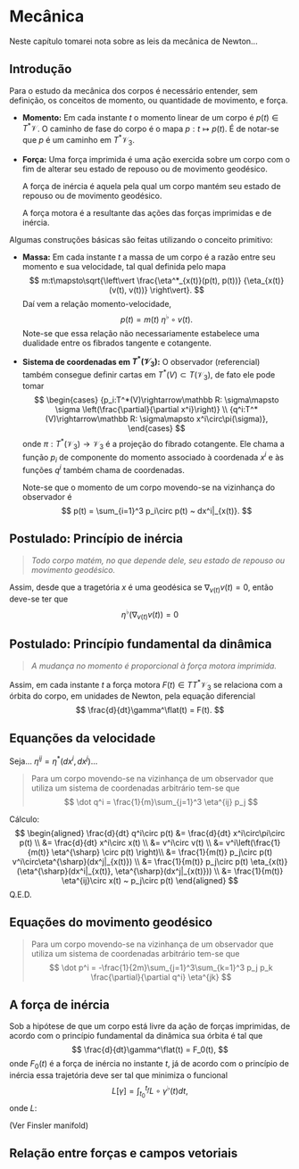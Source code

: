 # Mecânica

Neste capítulo tomarei nota sobre as leis da mecânica de
Newton...

## Introdução

Para o estudo da mecânica dos corpos
é necessário entender, sem definição,
os conceitos de momento,
ou quantidade de movimento, e força.
* **Momento:**
  Em cada instante $t$ o momento linear
  de um corpo é $p(t)\in T^*\mathcal V$.
  O caminho de fase do corpo é o mapa
  $p:t\mapsto p(t)$.
  É de notar-se que $p$ é
  um caminho em $T^*\mathcal V_3$.
*   **Força:**
    Uma força imprimida é uma ação exercida
    sobre um corpo com o fim
    de alterar seu estado
    de repouso ou de movimento geodésico.

    A força de inércia
    é aquela pela qual um corpo
    mantém seu estado
    de repouso ou de movimento geodésico.

    A força motora é
    a resultante das ações das forças
    imprimidas e de inércia.

Algumas construções básicas são feitas
utilizando o conceito primitivo:
*   **Massa:**
    Em cada instante $t$ a massa de um corpo
    é a razão entre seu momento e sua velocidade,
    tal qual definida pelo mapa
    $$
    m:t\mapsto\sqrt{\left\vert
        \frac{\eta^*_{x(t)}(p(t), p(t))}
        {\eta_{x(t)}(v(t), v(t))}
    \right\vert}.
    $$
    Daí vem a relação momento-velocidade,
    $$
    p(t) = m(t) ~ \eta^\flat\circ v(t).
    $$
    Note-se que essa relação não necessariamente
    estabelece uma dualidade entre os fibrados
    tangente e cotangente.
*   **Sistema de coordenadas em $T^*(\mathcal V_3)$:**
    O observador (referencial)
    também consegue definir cartas em
    ${T^*(V) \subset T(\mathcal V_3)}$,
    de fato ele pode tomar
    $$
    \begin{cases}
    {p_i:T^*(V)\rightarrow\mathbb R:
    \sigma\mapsto \sigma
    \left(\frac{\partial}{\partial x^i}\right)} \\
    {q^i:T^*(V)\rightarrow\mathbb R:
    \sigma\mapsto x^i\circ\pi(\sigma)},
    \end{cases}
    $$
    onde
    $\pi:T^*(\mathcal V_3)\rightarrow\mathcal V_3$
    é a projeção do fibrado cotangente.
    Ele chama a função $p_i$ de
    componente do momento
    associado à coordenada $x^i$
    e às funções
    $q^i$ também chama de coordenadas.

    Note-se que o momento de um corpo
    movendo-se na vizinhança do observador é
    $$
    p(t) =
    \sum_{i=1}^3 p_i\circ p(t)
    ~ dx^i|_{x(t)}.
    $$

## Postulado: Princípio de inércia

>   *Todo corpo matém, no que depende dele, seu estado de repouso ou
>   movimento geodésico.*

Assim, desde que a tragetória $x$ é uma geodésica
se $\nabla_{v(t)} v(t) = 0$,
então deve-se ter que
$$
\eta^\flat(\nabla_{v(t)} v(t)) = 0
$$

## Postulado: Princípio fundamental da dinâmica

>   *A mudança no momento é proporcional à força motora imprimida.*

Assim, em cada instante $t$ a força motora $F(t)\in TT^*\mathcal V_3$
se relaciona com a órbita do corpo, em unidades de Newton,
pela equação diferencial
$$
\frac{d}{dt}\gamma^\flat(t) = F(t).
$$

## Equanções da velocidade

Seja...
$\eta^{ij} = \eta^*(dx^i, dx^j)$...

>   Para um corpo movendo-se na
>   vizinhança de um observador
>   que utiliza um
>   sistema de coordenadas arbitrário
>   tem-se que
>   $$
\dot q^i = \frac{1}{m}\sum_{j=1}^3 \eta^{ij} p_j
$$

Cálculo:
$$
\begin{aligned}
\frac{d}{dt} q^i\circ p(t) &=
\frac{d}{dt} x^i\circ\pi\circ p(t) \\
&= \frac{d}{dt} x^i\circ x(t) \\
&= v^i\circ v(t) \\
&= v^i\left(\frac{1}{m(t)} \eta^{\sharp} \circ p(t) \right)\\
&= \frac{1}{m(t)} p_j\circ p(t) v^i\circ\eta^{\sharp}(dx^j|_{x(t)}) \\
&= \frac{1}{m(t)} p_j\circ p(t) \eta_{x(t)}(\eta^{\sharp}(dx^i|_{x(t)}, \eta^{\sharp}(dx^j|_{x(t)})) \\
&= \frac{1}{m(t)} \eta^{ij}\circ x(t) ~ p_j\circ p(t)
\end{aligned}
$$
Q.E.D.

## Equações do movimento geodésico

>   Para um corpo movendo-se na
>   vizinhança de um observador
>   que utiliza um
>   sistema de coordenadas arbitrário
>   tem-se que
>   $$
\dot p^i = -\frac{1}{2m}\sum_{j=1}^3\sum_{k=1}^3 p_j p_k \frac{\partial}{\partial q^i} \eta^{jk}
$$

## A força de inércia

Sob a hipótese de que um corpo está livre da ação de forças imprimidas,
de acordo com o princípio fundamental da dinâmica
sua órbita é tal que
$$
\frac{d}{dt}\gamma^\flat(t) = F_0(t),
$$
onde $F_0(t)$ é a força de inércia no instante $t$,
já de acordo com o princípio de inércia essa trajetória deve ser tal
que minimiza o funcional
$$
L[\gamma] = \int_{t_0}^{t_f} L\circ\gamma^\flat(t) dt,
$$
onde $L:$

(Ver Finsler manifold)

## Relação entre forças e campos vetoriais


